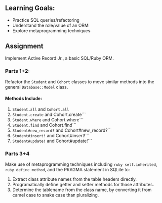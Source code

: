 ## Learning Goals:

- Practice SQL queries/refactoring
- Understand the role/value of an ORM
- Explore metaprogramming techniques

## Assignment

Implement Active Record Jr., a basic SQL/Ruby ORM.

### Parts 1+2:

Refactor the ```Student``` and ```Cohort``` classes to move similar methods into the general ```Database::Model``` class. 

#### Methods Include:
1. ```Student.all``` and ```Cohort.all```
2. ```Student.create``` and Cohort.create```
3. ```Student.where``` and Cohort.where```
4. ```Student.find``` and Cohort.find```
5. ```Student#new_record?``` and Cohort#new_record?```
6. ```Student#insert!``` and Cohort#insert!```
7. ```Student#update!``` and Cohort#update!```

### Parts 3+4
Make use of metaprogramming techniques including ```ruby self.inherited```, ```ruby define_method```, and the PRAGMA statement in SQLite to:

1. Extract class attribute names from the table headers directly.
2. Programatically define getter and setter methods for those attributes.
3. Determine the tablename from the class name, by converting it from camel case to snake case than pluralizing.